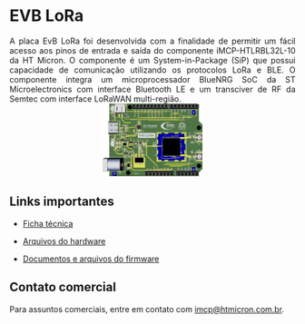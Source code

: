# EVB LoRa
<div align="justify">
  A placa EvB LoRa foi desenvolvida com a finalidade de permitir um fácil acesso aos pinos de entrada e saída do componente iMCP-HTLRBL32L-10 da HT Micron. O componente é um System-in-Package (SiP) que possui capacidade de comunicação utilizando os protocolos LoRa e BLE. O componente integra um microprocessador BlueNRG SoC da ST Microelectronics com interface Bluetooth LE e um transciver de RF da Semtec com interface LoRaWAN multi-região.
</div>

<div align="center">
  <img src='https://github.com/Hana-Electronics/EVB-LoRaWAN-HTLRBL32L/blob/master/Hardware/Images/evb-lora.png' id="topology" height="35%" width="35%"/>
</div>


## Links importantes

* [Ficha técnica](https://github.com/Hana-Electronics/EVB-LoRaWAN-HTLRBL32L/blob/master/Hardware/EvB%20LoRa%20ICA.pdf)

* [Arquivos do hardware](https://github.com/Hana-Electronics/EVB-LoRaWAN-HTLRBL32L/tree/master/Hardware)

* [Documentos e arquivos do firmware](https://github.com/Hana-Electronics/EVB-LoRaWAN-HTLRBL32L/tree/master/Firmware)

## Contato comercial

Para assuntos comerciais, entre em contato com imcp@htmicron.com.br.

